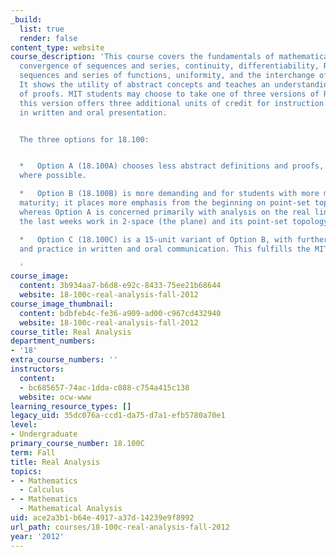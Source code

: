 ```yaml
---
_build:
  list: true
  render: false
content_type: website
course_description: 'This course covers the fundamentals of mathematical analysis:
  convergence of sequences and series, continuity, differentiability, Riemann integral,
  sequences and series of functions, uniformity, and the interchange of limit operations.
  It shows the utility of abstract concepts and teaches an understanding and construction
  of proofs. MIT students may choose to take one of three versions of Real Analysis;
  this version offers three additional units of credit for instruction and practice
  in written and oral presentation.


  The three options for 18.100:


  *   Option A (18.100A) chooses less abstract definitions and proofs, and gives applications
  where possible.

  *   Option B (18.100B) is more demanding and for students with more mathematical
  maturity; it places more emphasis from the beginning on point-set topology and n-space,
  whereas Option A is concerned primarily with analysis on the real line, saving for
  the last weeks work in 2-space (the plane) and its point-set topology.

  *   Option C (18.100C) is a 15-unit variant of Option B, with further instruction
  and practice in written and oral communication. This fulfills the MIT CI requirement.

  '
course_image:
  content: 3b934aa7-b6d8-e92c-8433-75ee21b68644
  website: 18-100c-real-analysis-fall-2012
course_image_thumbnail:
  content: bdbfeb4c-fe36-a909-ad00-c967cd432940
  website: 18-100c-real-analysis-fall-2012
course_title: Real Analysis
department_numbers:
- '18'
extra_course_numbers: ''
instructors:
  content:
  - bc685657-74ac-1dda-c088-c754a415c138
  website: ocw-www
learning_resource_types: []
legacy_uid: 35dc076a-ccd1-da75-d7a1-efb5780a70e1
level:
- Undergraduate
primary_course_number: 18.100C
term: Fall
title: Real Analysis
topics:
- - Mathematics
  - Calculus
- - Mathematics
  - Mathematical Analysis
uid: ace2a3b1-b64e-4917-a37d-14239e9f8992
url_path: courses/18-100c-real-analysis-fall-2012
year: '2012'
---
```

